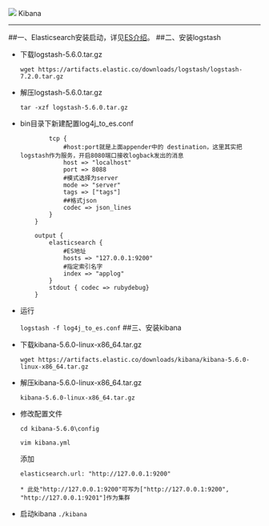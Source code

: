 ![](https://images.contentstack.io/v3/assets/bltefdd0b53724fa2ce/bltaeb7a6a4e9dc3735/5d07f07ddc3c021053898fa7/logo-kibana-24-color.svg) Kibana

- - -
##一、Elasticsearch安装启动，详见[ES介绍](../../develop.orm/develop.orm.es/README.md)。
##二、安装logstash
* 下载logstash-5.6.0.tar.gz

    ```wget https://artifacts.elastic.co/downloads/logstash/logstash-7.2.0.tar.gz```
* 解压logstash-5.6.0.tar.gz

    ```tar -xzf logstash-5.6.0.tar.gz ```
* bin目录下新建配置log4j_to_es.conf
    ```input {
            tcp {  
                #host:port就是上面appender中的 destination，这里其实把logstash作为服务，开启8080端口接收logback发出的消息
                host => "localhost"
                port => 8088
                #模式选择为server
                mode => "server"
                tags => ["tags"]
                ##格式json
                codec => json_lines
            }
        } 
        
        output {
            elasticsearch {
                #ES地址
                hosts => "127.0.0.1:9200"
                #指定索引名字
                index => "applog"
            }
            stdout { codec => rubydebug}
        }
    ```
* 运行

    ```logstash -f log4j_to_es.conf```
##三、安装kibana
* 下载kibana-5.6.0-linux-x86_64.tar.gz

    ```wget https://artifacts.elastic.co/downloads/kibana/kibana-5.6.0-linux-x86_64.tar.gz```
* 解压kibana-5.6.0-linux-x86_64.tar.gz

    ```kibana-5.6.0-linux-x86_64.tar.gz```
* 修改配置文件

    ```cd kibana-5.6.0\config```
    
    ```vim kibana.yml```
    
    添加
    
    ```elasticsearch.url: "http://127.0.0.1:9200"```
    
    ```* 此处"http://127.0.0.1:9200"可写为["http://127.0.0.1:9200", "http://127.0.0.1:9201"]作为集群```
* 启动kibana
    ```./kibana```
